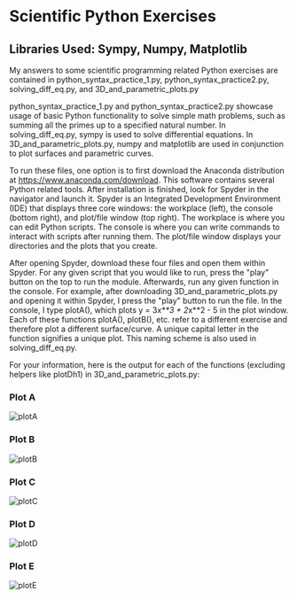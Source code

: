 # Scientific Python Exercises
## Libraries Used: Sympy, Numpy, Matplotlib

My answers to some scientific programming related Python exercises are contained in 
python_syntax_practice_1.py, python_syntax_practice2.py, solving_diff_eq.py, and 3D_and_parametric_plots.py 

python_syntax_practice_1.py and python_syntax_practice2.py showcase usage of basic Python functionality to solve 
simple math problems, such as summing all the primes up to a specified natural number. In solving_diff_eq.py, 
sympy is used to solve differential equations. In 3D_and_parametric_plots.py, numpy and matplotlib are used
in conjunction to plot surfaces and parametric curves.

To run these files, one option is to first download the Anaconda distribution at 
https://www.anaconda.com/download. This software contains several Python related tools. After installation is
finished, look for Spyder in the navigator and launch it. Spyder is an Integrated Development Environment (IDE)
that displays three core windows: the workplace (left), the console (bottom right), and plot/file window 
(top right). The workplace is where you can edit Python scripts. The console is where you can write 
commands to interact with scripts after running them. The plot/file window displays your directories and the 
plots that you create.

After opening Spyder, download these four files and open them within Spyder. For any given script that you would
like to run, press the "play" button on the top to run the module. Afterwards, run any given function in the 
console. For example, after downloading 3D_and_parametric_plots.py and opening it within Spyder, I press the 
"play" button to run the file. In the console, I type plotA(), which plots y = 3*x**3 + 2*x**2 - 5 in the plot
window. Each of these functions plotA(), plotB(), etc. refer to a different exercise and therefore plot 
a different surface/curve. A unique capital letter in the function signifies a unique plot. This naming 
scheme is also used in solving_diff_eq.py.

For your information, here is the output for each of the functions (excluding helpers like plotDh1) in 
3D_and_parametric_plots.py:

### Plot A
![plotA](https://github.com/user-attachments/assets/5f9c6065-db8e-44b2-a2ec-454f47f527ec)

### Plot B
![plotB](https://github.com/user-attachments/assets/350cf40b-3458-4456-827c-d7ab247c47bd)


### Plot C
![plotC](https://github.com/user-attachments/assets/3a3607b2-e5aa-4087-abcd-fda11c578a0f)


### Plot D
![plotD](https://github.com/user-attachments/assets/0f55321c-ab79-4f62-878b-a6f8dd352b8d)


### Plot E
![plotE](https://github.com/user-attachments/assets/165bbd48-ff7e-414c-b00f-1a10bfbde5c2)
